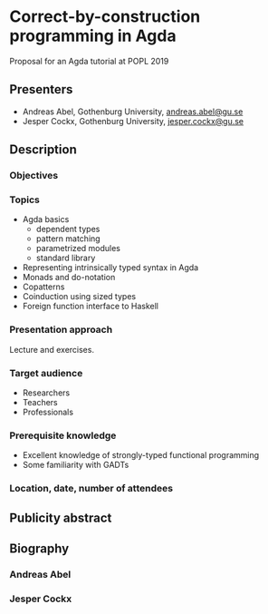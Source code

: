 # Correct-by-construction programming in Agda

Proposal for an Agda tutorial at POPL 2019

## Presenters

- Andreas Abel, Gothenburg University, andreas.abel@gu.se
- Jesper Cockx, Gothenburg University, jesper.cockx@gu.se

## Description

### Objectives

### Topics

- Agda basics
  * dependent types 
  * pattern matching
  * parametrized modules
  * standard library
- Representing intrinsically typed syntax in Agda
- Monads and do-notation
- Copatterns
- Coinduction using sized types
- Foreign function interface to Haskell

### Presentation approach

Lecture and exercises.

### Target audience

- Researchers
- Teachers
- Professionals

### Prerequisite knowledge

- Excellent knowledge of strongly-typed functional programming 
- Some familiarity with GADTs

### Location, date, number of attendees

## Publicity abstract

## Biography

### Andreas Abel

### Jesper Cockx

